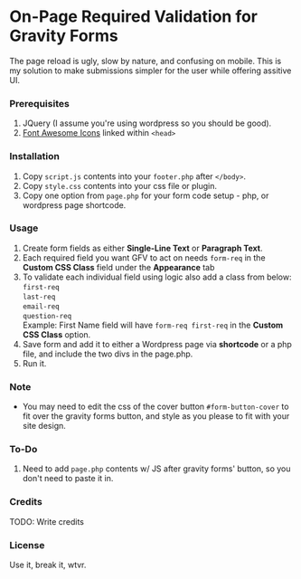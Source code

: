 
# On-Page Required Validation for Gravity Forms
The page reload is ugly, slow by nature, and confusing on mobile. This is my solution to make submissions simpler for the user while offering assitive UI.
### Prerequisites
1. JQuery (I assume you're using wordpress so you should be good).
2. [Font Awesome Icons](http://fontawesome.io/) linked within `<head>`

### Installation
1. Copy `script.js` contents into your `footer.php` after `</body>`.
2. Copy `style.css` contents into your css file or plugin.
3. Copy one option from `page.php` for your form code setup - php, or wordpress page shortcode.

### Usage
1. Create form fields as either **Single-Line Text** or **Paragraph Text**.
2. Each required field you want GFV to act on needs `form-req` in the **Custom CSS Class** field under the **Appearance** tab
3. To validate each individual field using logic also add a class from below:  
  `first-req`  
  `last-req`  
  `email-req`  
  `question-req`  
Example: First Name field will have `form-req first-req` in the **Custom CSS Class** option.
4. Save form and add it to either a Wordpress page via **shortcode** or a php file, and include the two divs in the page.php.
5. Run it.

### Note
- You may need to edit the css of the cover button `#form-button-cover` to fit over the gravity forms button, and style as you please to fit with your site design.

### To-Do
1. Need to add `page.php` contents w/ JS after gravity forms' button, so you don't need to paste it in.

### Credits
TODO: Write credits

### License
Use it, break it, wtvr.
